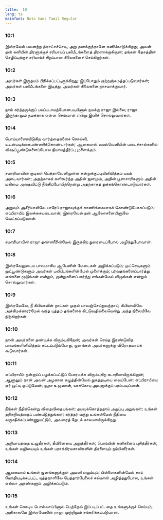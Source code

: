 ```yaml
---
title:  10
lang: ta
mainfont: Noto Sans Tamil Regular
---
```


###  10:1

இஸ்ரவேல் பலனற்ற திராட்சச்செடி, அது தனக்குத்தானே கனிகொடுக்கிறது; அவன் தன் கனியின் திரளுக்குச் சரியாய்ப் பலிபீடங்களைத் திரளாக்குகிறான்; தங்கள் தேசத்தின் செழிப்புக்குச் சரியாய்ச் சிறப்பான சிலைகளைச் செய்கிறார்கள்.

###  10:2

அவர்கள் இருதயம் பிரிக்கப்பட்டிருக்கிறது; இப்போதும் குற்றஞ்சுமத்தப்படுவார்கள்; அவர்கள் பலிபீடங்களை இடித்து, அவர்கள் சிலைகளை நாசமாக்குவார்.

###  10:3

நாம் கர்த்தருக்குப் பயப்படாமற்போனபடியினால் நமக்கு ராஜா இல்லை; ராஜா இருந்தாலும் நமக்காக என்ன செய்வான் என்று இனிச் சொல்லுவார்கள்.

###  10:4

பொய்யாணையிடுகிற வார்த்தைகளைச் சொல்லி, உடன்படிக்கைபண்ணிக்கொண்டார்கள்; ஆகையால் வயல்வெளியின் படைச்சால்களில் விஷப்பூண்டுகளைப்போல நியாயத்தீர்ப்பு முளைக்கும்.

###  10:5

சமாரியாவின் குடிகள் பெத்தாவேனிலுள்ள கன்றுக்குட்டியினிமித்தம் பயம் அடைவார்கள்; அதற்காகக் களிகூர்ந்த அதின் ஜனமும், அதின் பூசாசாரிகளும் அதின் மகிமை அதைவிட்டு நீங்கிப்போயிற்றென்று அதற்காகத் துக்கங்கொண்டாடுவார்கள்.

###  10:6

அதுவும் அசீரியாவிலே யாரேப் ராஜாவுக்குக் காணிக்கையாகக் கொண்டுபோகப்படும்; எப்பிராயீம் இலச்சையடைவான்; இஸ்ரவேல் தன் ஆலோசனையினாலே வெட்கப்படுவான்.

###  10:7

சமாரியாவின் ராஜா தண்ணீரின்மேல் இருக்கிற நுரையைப்போல் அழிந்துபோவான்.

###  10:8

இஸ்ரவேலுடைய பாவமாகிய ஆபேனின் மேடைகள் அழிக்கப்படும்; முட்செடிகளும் முட்பூண்டுகளும் அவர்கள் பலிபீடங்களின்மேல் முளைக்கும்; பர்வதங்களைப்பார்த்து எங்களை மூடுங்கள் என்றும், குன்றுகளைப்பார்த்து எங்கள்மேல் விழுங்கள் என்றும் சொல்லுவார்கள்.

###  10:9

இஸ்ரவேலே, நீ கிபியாவின் நாட்கள் முதல் பாவஞ்செய்துவந்தாய்; கிபியாவிலே அக்கிமக்காரர்மேல் வந்த யுத்தம் தங்களைக் கிட்டுவதில்லையென்று அந்த நிலையிலே நிற்கிறார்கள்.

###  10:10

நான் அவர்களை தண்டிக்க விரும்புகிறேன்; அவர்கள் செய்த இரண்டுவித பாவங்களினிமித்தம் கட்டப்படும்போது, ஜனங்கள் அவர்களுக்கு விரோதமாய்க் கூடுவார்கள்.

###  10:11

எப்பிராயீம் நன்றாய்ப் பழக்கப்பட்டுப் போரடிக்க விரும்புகிற கடாரியாயிருக்கிறான்; ஆனாலும் நான் அவன் அழகான கழுத்தின்மேல் நுகத்தடியை வைப்பேன்; எப்பிராயீமை ஏர் பூட்டி ஓட்டுவேன்; யூதா உழுவான், யாக்கோபு அவனுக்குப் பரம்படிப்பான்.

###  10:12

நீங்கள் நீதிக்கென்று விதைவிதையுங்கள்; தயவுக்கொத்ததாய் அறுப்பு அறுங்கள்; உங்கள் தரிசுநிலத்தைப் பண்படுத்துங்கள்; கர்த்தர் வந்து உங்கள்மேல் நீதியை வருஷிக்கப்பண்ணுமட்டும், அவரைத் தேடக் காலமாயிருக்கிறது.

###  10:13

அநியாயத்தை உழுதீர்கள், தீவினையை அறுத்தீர்கள்; பொய்யின் கனிகளைப் புசித்தீர்கள்; உங்கள் வழியையும் உங்கள் பராக்கிரமசாலிகளின் திரளையும் நம்பினீர்கள்.

###  10:14

ஆகையால் உங்கள் ஜனங்களுக்குள் அமளி எழும்பும்; பிள்ளைகளின்மேல் தாய் மோதியடிக்கப்பட்ட யுத்தநாளிலே பெத்தார்பேலைச் சல்மான் அழித்ததுபோல, உங்கள் எல்லா அரண்களும் அழிக்கப்படும்.

###  10:15

உங்கள் கொடிய பொல்லாப்பினால் பெத்தேல் இப்படிப்பட்டதை உங்களுக்குச் செய்யும்; அதிகாலமே இஸ்ரவேலின் ராஜா முற்றிலும் சங்கரிக்கப்படுவான்.

